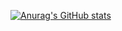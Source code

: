 
[![Anurag's GitHub stats](https://github-readme-stats.vercel.app/api?username=kemna666)](https://github.com/anuraghazra/github-readme-stats)
